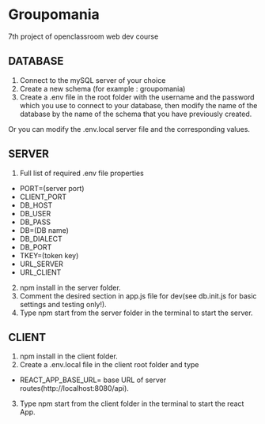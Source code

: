 # Groupomania

7th project of openclassroom web dev course

## DATABASE

1. Connect to the mySQL server of your choice
2. Create a new schema (for example : groupomania)
3. Create a .env file in the root folder with the username and the password which you use to connect to your database, then modify the name of the database by the name of the schema that you have previously created.

Or you can modify the .env.local server file and the corresponding values.

## SERVER

1. Full list of required .env file properties
- PORT=(server port)
- CLIENT_PORT
- DB_HOST
- DB_USER
- DB_PASS
- DB=(DB name)
- DB_DIALECT
- DB_PORT
- TKEY=(token key)
- URL_SERVER
- URL_CLIENT
2. npm install in the server folder.
3. Comment the desired section in app.js file for dev(see db.init.js for basic settings and testing only!).
3. Type npm start from the server folder in the terminal to start the server.

## CLIENT

1. npm install in the client folder.
2. Create a .env.local file in the client root folder and type
- REACT_APP_BASE_URL= base URL of server routes(http://localhost:8080/api).
3. Type npm start from the client folder in the terminal to start the react App.